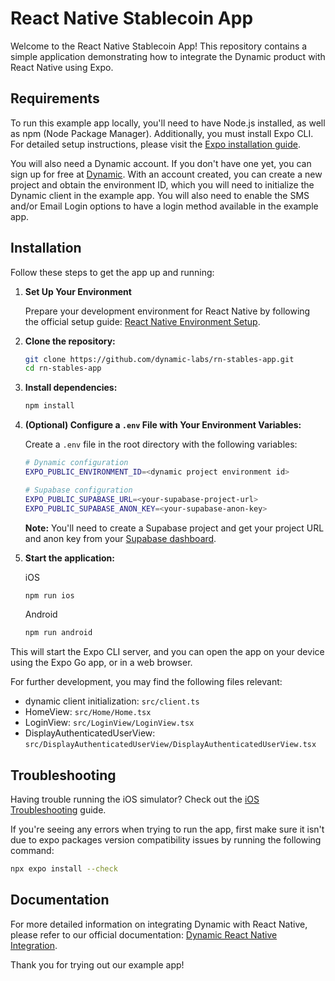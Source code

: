 # React Native Stablecoin App

Welcome to the React Native Stablecoin App! This repository contains a simple application demonstrating how to integrate the Dynamic product with React Native using Expo.

## Requirements

To run this example app locally, you'll need to have Node.js installed, as well as npm (Node Package Manager). Additionally, you must install Expo CLI. For detailed setup instructions, please visit the [Expo installation guide](https://docs.expo.dev/get-started/installation/).

You will also need a Dynamic account. If you don't have one yet, you can sign up for free at [Dynamic](https://dynamic.xyz/).
With an account created, you can create a new project and obtain the environment ID, which you will need to initialize the Dynamic client in the example app.
You will also need to enable the SMS and/or Email Login options to have a login method available in the example app.

## Installation

Follow these steps to get the app up and running:

1. **Set Up Your Environment**

   Prepare your development environment for React Native by following the official setup guide: [React Native Environment Setup](https://reactnative.dev/docs/set-up-your-environment).

2. **Clone the repository:**

   ```bash
   git clone https://github.com/dynamic-labs/rn-stables-app.git
   cd rn-stables-app
   ```

3. **Install dependencies:**

   ```bash
   npm install
   ```

4. **(Optional) Configure a `.env` File with Your Environment Variables:**

   Create a `.env` file in the root directory with the following variables:

   ```bash
   # Dynamic configuration
   EXPO_PUBLIC_ENVIRONMENT_ID=<dynamic project environment id>

   # Supabase configuration
   EXPO_PUBLIC_SUPABASE_URL=<your-supabase-project-url>
   EXPO_PUBLIC_SUPABASE_ANON_KEY=<your-supabase-anon-key>
   ```

   **Note:** You'll need to create a Supabase project and get your project URL and anon key from your [Supabase dashboard](https://supabase.com/dashboard).

5. **Start the application:**

   iOS

   ```bash
   npm run ios
   ```

   Android

   ```bash
   npm run android
   ```

This will start the Expo CLI server, and you can open the app on your device using the Expo Go app, or in a web browser.

For further development, you may find the following files relevant:

- dynamic client initialization: `src/client.ts`
- HomeView: `src/Home/Home.tsx`
- LoginView: `src/LoginView/LoginView.tsx`
- DisplayAuthenticatedUserView: `src/DisplayAuthenticatedUserView/DisplayAuthenticatedUserView.tsx`

## Troubleshooting

Having trouble running the iOS simulator?
Check out the [iOS Troubleshooting](./docs/ios-troubleshooting.md) guide.

If you're seeing any errors when trying to run the app, first make sure it isn't due to expo packages version compatibility issues by running the following command:

```bash
npx expo install --check
```

## Documentation

For more detailed information on integrating Dynamic with React Native, please refer to our official documentation: [Dynamic React Native Integration](https://docs.dynamic.xyz/react-native/introduction).

Thank you for trying out our example app!
